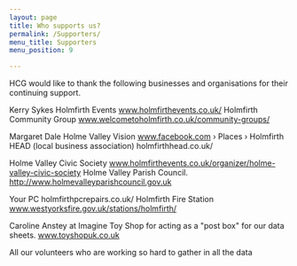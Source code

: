 ```yaml
---
layout: page
title: Who supports us?
permalink: /Supporters/
menu_title: Supporters
menu_position: 9

---
```

HCG would like to thank the following businesses and organisations for their continuing support.

Kerry Sykes
Holmfirth Events www.holmfirthevents.co.uk/‎
Holmfirth Community Group www.welcometoholmfirth.co.uk/community-groups/

Margaret Dale
Holme Valley Vision  www.facebook.com › Places › Holmfirth
HEAD (local business association) holmfirthhead.co.uk/

Holme Valley Civic Society www.holmfirthevents.co.uk/organizer/holme-valley-civic-society
Holme Valley Parish Council. http://www.holmevalleyparishcouncil.gov.uk

Your PC holmfirthpcrepairs.co.uk/
Holmfirth Fire Station www.westyorksfire.gov.uk/stations/holmfirth/

Caroline Anstey at Imagine Toy Shop for acting as a "post box" for our data sheets. www.toyshopuk.co.uk

All our volunteers who are working so hard to gather in all the data
